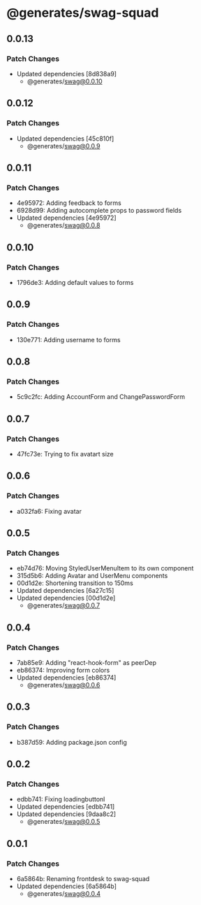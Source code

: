 # @generates/swag-squad

## 0.0.13

### Patch Changes

- Updated dependencies [8d838a9]
  - @generates/swag@0.0.10

## 0.0.12

### Patch Changes

- Updated dependencies [45c810f]
  - @generates/swag@0.0.9

## 0.0.11

### Patch Changes

- 4e95972: Adding feedback to forms
- 6928d99: Adding autocomplete props to password fields
- Updated dependencies [4e95972]
  - @generates/swag@0.0.8

## 0.0.10

### Patch Changes

- 1796de3: Adding default values to forms

## 0.0.9

### Patch Changes

- 130e771: Adding username to forms

## 0.0.8

### Patch Changes

- 5c9c2fc: Adding AccountForm and ChangePasswordForm

## 0.0.7

### Patch Changes

- 47fc73e: Trying to fix avatart size

## 0.0.6

### Patch Changes

- a032fa6: Fixing avatar

## 0.0.5

### Patch Changes

- eb74d76: Moving StyledUserMenuItem to its own component
- 315d5b6: Adding Avatar and UserMenu components
- 00d1d2e: Shortening transition to 150ms
- Updated dependencies [6a27c15]
- Updated dependencies [00d1d2e]
  - @generates/swag@0.0.7

## 0.0.4

### Patch Changes

- 7ab85e9: Adding "react-hook-form" as peerDep
- eb86374: Improving form colors
- Updated dependencies [eb86374]
  - @generates/swag@0.0.6

## 0.0.3

### Patch Changes

- b387d59: Adding package.json config

## 0.0.2

### Patch Changes

- edbb741: Fixing loadingbuttonl
- Updated dependencies [edbb741]
- Updated dependencies [9daa8c2]
  - @generates/swag@0.0.5

## 0.0.1

### Patch Changes

- 6a5864b: Renaming frontdesk to swag-squad
- Updated dependencies [6a5864b]
  - @generates/swag@0.0.4

